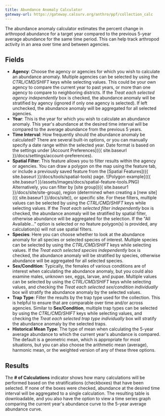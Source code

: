 ```yaml
---
title: Abundance Anomaly Calculator
gateway-url: https://gateway.calsurv.org/anthro/ppf/collection_calc
---
```

The abundance anomaly calculator estimates the percent change in arthropod abundance for a target year compared to the previous 5-year average abundance for the same time period. This can help track arthropod activity in an area over time and between agencies.

## Fields
* **Agency**: Choose the agency or agencies for which you wish to calculate an abundance anomaly. Multiple agencies can be selected by using the *CTRL/CMD/SHIFT* keys while selecting values. This could be your own agency to compare the current year to past years, or more than one agency to compare to neighboring districts. If the *Treat each selected agency independently* box is checked, the abundance anomaly will be stratified by agency (ignored if only one agency is selected). If left unchecked, the abundance anomaly will be aggregated for all selected agencies.
* **Year**: This is the year for which you wish to calculate an abundance anomaly. This year's abundance at the desired time interval will be compared to the average abundance from the previous 5 years.
* **Time Interval**: How frequently should the abundance anomaly be calculated? There are several built-in options, or you can manually specify a date range within the selected year. Date format is based on the settings under [Account Preferences]({{ site.baseurl }}/docs/settings/account-preferences).
* **Spatial Filter**: This feature allows you to filter results within the agency or agencies. You can draw a polygon on the map using the feature tab, or include a previously saved feature from the [Spatial Features]({{ site.baseurl }}/docs/tools/spatial-tools) page. ![Polygon example]({{ site.baseur1 }}/assets/images/docs/spatial-feature-tools.PNG) Alternatively, you can filter by [site group]({{ site.baseur1 }}/docs/site/site-group), region (determined when creating a [new site]({{ site.baseur1 }}/docs/site)), or specific site. For these filters, multiple values can be selected by using the *CTRL/CMD/SHIFT* keys while selecting values. If the *Treat each selected filter independently* box is checked, the abundance anomaly will be stratified by spatial filter, otherwise abundance will be aggregated for the selection. If the "All Available..." option is selected or no feature polygon(s) is provided, any calculation(s) will not use spatial filters.
* **Species**: Here you can choose whether to look at the abundance anomaly for all species or selected species of interest. Multiple species can be selected by using the *CTRL/CMD/SHIFT* keys while selecting values. If the *Treat each selected species independently* box is checked, the abundance anomaly will be stratified by species, otherwise abundance will be aggregated for all selected species.
* **Sex/Condition**: Typically, the females of various conditions are of interest when calculating the abundance anomaly, but you could also examine males, unknown sex, eggs, larvae, and pupae. Multiple values can be selected by using the *CTRL/CMD/SHIFT* keys while selecting values, and checking the *Treat each selected sex/condition individually* box will stratify the abundance anomaly by the selected values.
* **Trap Type**: Filter the results by the trap type used for the collection. This is helpful to ensure that are comparable over time and/or across agencies. Similar to **Sex/Condition**, multiple trap types can be selected by using the *CTRL/CMD/SHIFT* keys while selecting values, and checking the *Treat each selected trap type individually* box will stratify the abundance anomaly by the selected traps.
* **Historical Mean Type**: The type of mean when calculating the 5-year average abundance to which the current year's abundance is compared. The default is a geometric mean, which is appropriate for most situations, but you can also choose the arithmetic mean (average), harmonic mean, or the weighted version of any of these three options.

## Results
The **# of Calculations** indicator shows how many calculations will be performed based on the stratifications (checkboxes) that have been selected. If none of the boxes were checked, abundance at the desired time interval will be aggregated to a single calculation. The resulting table is downloadable, and you also have the option to view a time series graph comparing the current year's abundance curve to the 5-year average abundance curve.
